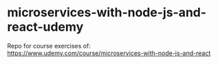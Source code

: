 # microservices-with-node-js-and-react-udemy
Repo for course exercises of: https://www.udemy.com/course/microservices-with-node-js-and-react
